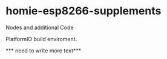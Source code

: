 # homie-esp8266-supplements
Nodes and additional Code

PlatformIO build enviroment.

*** need to write more text***
